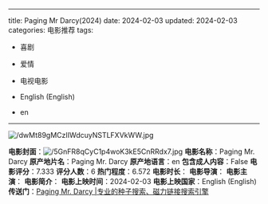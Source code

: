 
---
title: Paging Mr Darcy(2024)
date: 2024-02-03
updated: 2024-02-03
categories: 电影推荐
tags:

- 喜剧
- 爱情
- 电视电影

- English (English)
- en
---

<img src="https://image.tmdb.org/t/p/original/dwMt89gMCzIIWdcuyNSTLFXVkWW.jpg" alt="/dwMt89gMCzIIWdcuyNSTLFXVkWW.jpg" title="/dwMt89gMCzIIWdcuyNSTLFXVkWW.jpg">

**电影封面**：<img src="https://image.tmdb.org/t/p/w200/5GnFR8qCyC1p4woK3kE5CnRRdx7.jpg" alt="/5GnFR8qCyC1p4woK3kE5CnRRdx7.jpg" title="/5GnFR8qCyC1p4woK3kE5CnRRdx7.jpg">
**电影名称**：Paging Mr. Darcy
**原产地片名**：Paging Mr. Darcy
**原产地语言**：en
**包含成人内容**：False
**电影评分**：7.333
**评分人数**：6
**热门程度**：6.572
**电影时长**：
**电影导演**：
**电影主演**：
**电影简介**：
**电影上映时间**：2024-02-03
**电影上映国家**：English (English)
**传送门**：[Paging Mr. Darcy |专业的种子搜索、磁力链接搜索引擎](https://movie.amd794.com:2083/?search=Paging%20Mr.%20Darcy&ordering=&mode=match_phrase&page_size=10&page=1)

